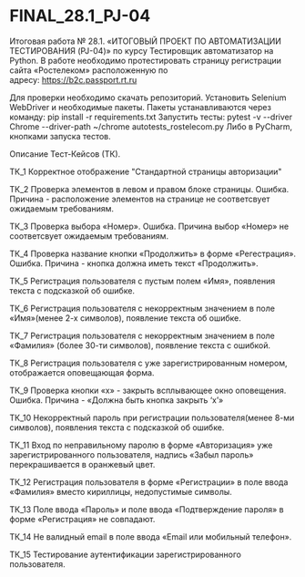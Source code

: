 # FINAL_28.1_PJ-04
Итоговая работа № 28.1. «ИТОГОВЫЙ ПРОЕКТ ПО АВТОМАТИЗАЦИИ ТЕСТИРОВАНИЯ (PJ-04)» по курсу Тестировщик автоматизатор на Python. 
В работе необходимо протестировать страницу регистрации сайта «Ростелеком» расположенную по адресу: https://b2c.passport.rt.ru

Для проверки необходимо скачать репозиторий. Установить Selenium WebDriver и необходимые пакеты. 
Пакеты устанавливаются через команду: pip install -r requirements.txt 
Запустить тесты: pytest -v --driver Chrome --driver-path ~/chrome autotests_rostelecom.py Либо в PyCharm, кнопками запуска тестов.

Описание Тест-Кейсов (ТК).

ТК_1 Корректное отображение "Стандартной страницы авторизации"

ТК_2 Проверка элементов в левом и правом блоке страницы. Ошибка. Причина - расположение элементов на странице не соответсвует ожидаемым требованиям.

ТК_3 Проверка выбора «Номер». Ошибка. Причина выбор «Номер» не соответсвует ожидаемым требованиям.

ТК_4 Проверка название кнопки «Продолжить» в форме «Регестрация». Ошибка. Причина - кнопка должна иметь текст «Продолжить».

ТК_5 Регистрация пользователя с пустым полем «Имя», появления текста с подсказкой об ошибке.

ТК_6 Регистрация пользователя с некорректным значением в поле «Имя»(менее 2-х символов), появление текста об ошибке.

ТК_7 Регистрация пользователя с некорректным значением в поле «Фамилия» (более 30-ти символов), появление текста с ошибкой.

ТК_8 Регистрация пользователя с уже зарегистрированным номером, отображается оповещающая форма.

ТК_9 Проверка кнопки «х» - закрыть всплывающее окно оповещения. Ошибка. Причина - «Должна быть кнопка закрыть ‘х’»

ТК_10 Некорректный пароль при регистрации пользователя(менее 8-ми символов), появления текста с подсказкой об ошибке.

ТК_11 Вход по неправильному паролю в форме «Авторизация» уже зарегистрированного пользователя, надпись «Забыл пароль» перекрашивается в оранжевый цвет.

ТК_12 Регистрация пользователя в форме «Регистрации» в поле ввода «Фамилия» вместо кириллицы, недопустимые символы.

ТК_13 Поле ввода «Пароль» и поле ввода «Подтверждение пароля»  в форме «Регистрация» не совпадают.

ТК_14 Не валидный email в поле ввода «Email или мобильный телефон».

ТК_15 Тестирование аутентификации зарегистрированного пользователя.
